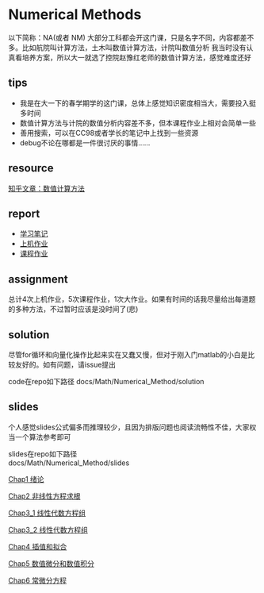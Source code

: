# Numerical Methods
以下简称：NA(或者 NM) 
大部分工科都会开这门课，只是名字不同，内容都差不多。比如航院叫计算方法，土木叫数值计算方法，计院叫数值分析
我当时没有认真看培养方案，所以大一就选了控院赵豫红老师的数值计算方法，感觉难度还好
## tips

- 我是在大一下的春学期学的这门课，总体上感觉知识密度相当大，需要投入挺多时间
- 数值计算方法与计院的数值分析内容差不多，但本课程作业上相对会简单一些
- 善用搜索，可以在CC98或者学长的笔记中上找到一些资源
- debug不论在哪都是一件很讨厌的事情……

## resource
[知乎文章：数值计算方法](https://zhuanlan.zhihu.com/p/114297823)

## report
+ [学习笔记](Note.md)
+ [上机作业](Lab.md)
+ [课程作业](Homework.md)

## assignment
总计4次上机作业，5次课程作业，1次大作业。如果有时间的话我尽量给出每道题的多种方法，不过暂时应该是没时间了(悲)

## solution
尽管for循环和向量化操作比起来实在又蠢又慢，但对于刚入门matlab的小白是比较友好的。如有问题，请issue提出

code在repo如下路径
docs/Math/Numerical_Method/solution


## slides
个人感觉slides公式偏多而推理较少，且因为排版问题也阅读流畅性不佳，大家权当一个算法参考即可

slides在repo如下路径  
docs/Math/Numerical_Method/slides

[Chap1 绪论](slides/chap1_2024.pdf)

[Chap2 非线性方程求根](slides/chap2_2024.pdf)

[Chap3_1 线性代数方程组](slides/chap3_1_2024.pdf)

[Chap3_2 线性代数方程组](slides/chap3_2_2024.pdf)

[Chap4 插值和拟合](slides/chap4_2024.pdf)

[Chap5 数值微分和数值积分](slides/chap5_2024.pdf)

[Chap6 常微分方程](slides/chap6_2024.pdf)